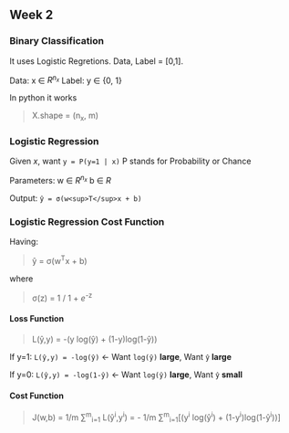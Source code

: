 ## Week 2

### Binary Classification

It uses Logistic Regretions. Data, Label = [0,1].

Data: x ∈ _R<sup>n<sub>x</sub></sup>_
Label: y ∈ {0, 1} 

In python it works

> X.shape = (n<sub>x</sub>, m)



### Logistic Regression

Given _x_, want `y = P(y=1 | x)` P stands for Probability or Chance

Parameters: w ∈ _R<sup>n<sub>x</sub></sup>_
            b ∈ _R_

Output: `ŷ = σ(w<sup>T</sup>x + b)`

### Logistic Regression Cost Function

Having:

> ŷ = σ(w<sup>T</sup>x + b)

where

> σ(z) = 1 / 1 + _e_<sup>-z</sup>


#### Loss Function

> L(ŷ,y) = -(y log(ŷ) + (1-y)log(1-ŷ))


If y=1: `L(ŷ,y) = -log(ŷ)` <- Want `log(ŷ)` **large**, Want `ŷ` **large**

If y=0: `L(ŷ,y) = -log(1-ŷ)` <- Want `log(ŷ)` **large**, Want `ŷ` **small**

#### Cost Function

> J(w,b) = 1/m ∑<sup>m</sup><sub>i=1</sub> L(ŷ<sup>i</sup>,y<sup>i</sup>) = - 1/m ∑<sup>m</sup><sub>i=1</sub>[(y<sup>i</sup> log(ŷ<sup>i</sup>) + (1-y<sup>i</sup>)log(1-ŷ<sup>i</sup>))]


